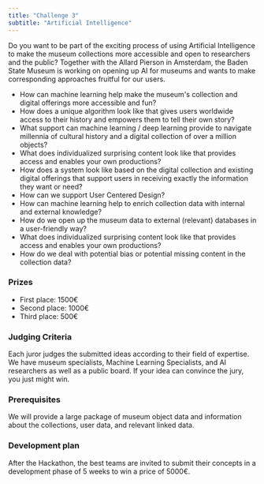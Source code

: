```yaml
---
title: "Challenge 3"
subtitle: "Artificial Intelligence"
---
```

Do you want to be part of the exciting process of using Artificial Intelligence to make the museum collections more accessible and open to researchers and the public? Together with the Allard Pierson in Amsterdam, the Baden State Museum is working on opening up AI for museums and wants to make corresponding approaches fruitful for our users.

- How can machine learning help make the museum's collection and digital offerings more accessible and fun?
- How does a unique algorithm look like that gives users worldwide access to their history and empowers them to tell their own story?
- What support can machine learning / deep learning provide to navigate millennia of cultural history and a digital collection of over a million objects?
- What does individualized surprising content look like that provides access and enables your own productions?
- How does a system look like based on the digital collection and existing digital offerings that support users in receiving exactly the information they want or need?
- How can we support User Centered Design?
- How can machine learning help to enrich collection data with internal and external knowledge?
- How do we open up the museum data to external (relevant) databases in a user-friendly way?
- What does individualized surprising content look like that provides access and enables your own productions?
- How do we deal with potential bias or potential missing content in the collection data?
### Prizes

- First place: 1500€
- Second place: 1000€
- Third place: 500€

### Judging Criteria

Each juror judges the submitted ideas according to their field of expertise. We have museum specialists, Machine Learning Specialists, and AI researchers as well as a public board. If your idea can convince the jury, you just might win.

### Prerequisites

We will provide a large package of museum object data and information about the collections, user data, and relevant linked data.

### Development plan

After the Hackathon, the best teams are invited to submit their concepts in a development phase of 5 weeks to win a price of 5000€.

